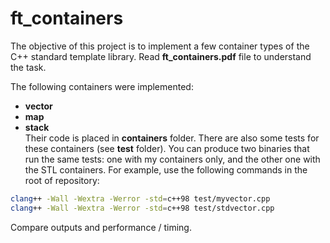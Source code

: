 # ft_containers
The objective of this project is to implement a few container types of the C++ standard template library. Read **ft_containers.pdf** file to understand the task.

The following containers were implemented:
* **vector**
* **map**
* **stack**  
Their code is placed in **containers** folder.
There are also some tests for these containers (see **test** folder). You can produce two binaries that run the same tests: one with my containers
only, and the other one with the STL containers. For example, use the following commands in the root of repository:
```bash
clang++ -Wall -Wextra -Werror -std=c++98 test/myvector.cpp
clang++ -Wall -Wextra -Werror -std=c++98 test/stdvector.cpp
```
Compare outputs and performance / timing.

